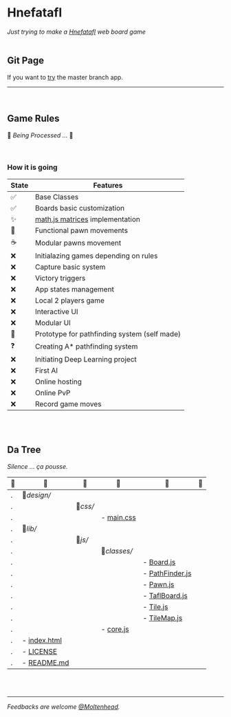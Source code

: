 # Hnefatafl
*Just trying to make a [Hnefatafl](https://en.wikipedia.org/wiki/Tafl_games) web board game*
<br/><br/>

## Git Page
If you want to [try](https://moltenhead.github.io/Hnefatafl) the master branch app.
<hr/>
<br/>

## Game Rules
:construction:  *Being Processed ...*  :construction:
<br/><br/><br/>

### How it is going
State | Features
------|---------
:white_check_mark:| Base Classes
:white_check_mark:| Boards basic customization
:sparkles:| [math.js matrices](http://mathjs.org/docs/datatypes/matrices.html) implementation
:construction:| Functional pawn movements
:coffee:| Modular pawns movement
:x:| Initialazing games depending on rules
:x:| Capture basic system
:x:| Victory triggers
:x:| App states management
:x:| Local 2 players game
:x:| Interactive UI
:x:| Modular UI
:construction:| Prototype for pathfinding system (self made)
:question:| Creating A* pathfinding system
:x:| Initiating Deep Learning project
:x:| First AI
:x:| Online hosting
:x:| Online PvP
:x:| Record game moves

<br/><br/>

## Da Tree
*Silence ... ça pousse.*

:deciduous_tree:|:evergreen_tree:|:ear_of_rice:|:herb:|:seedling:| :vertical_traffic_light:
-|-|-|-|-|-
.|:file_folder:*design/*||||
.||:file_folder:*css/*|||
.|||- [main.css](https://github.com/Moltenhead/Hnefatafl/tree/master/design/css/main.css)||
.|:file_folder:*lib/*||||
.||:file_folder:*js/*|||
.|||:file_folder:*classes/*||
.||||- [Board.js](https://github.com/Moltenhead/Hnefatafl/tree/master/lib/js/classes/Board.js)|
.||||- [PathFinder.js](https://github.com/Moltenhead/Hnefatafl/tree/master/lib/js/classes/PathFinder.js)|
.||||- [Pawn.js](https://github.com/Moltenhead/Hnefatafl/tree/master/lib/js/classes/Pawn.js)|
.||||- [TaflBoard.js](https://github.com/Moltenhead/Hnefatafl/tree/master/lib/js/classes/TaflBoard.js)|
.||||- [Tile.js](https://github.com/Moltenhead/Hnefatafl/tree/master/lib/js/classes/Tile.js)|
.||||- [TileMap.js](https://github.com/Moltenhead/Hnefatafl/tree/master/lib/js/classes/TileMap.js)|
.|||- [core.js](https://github.com/Moltenhead/Hnefatafl/tree/master/lib/js/core.js)||
.|- [index.html](https://github.com/Moltenhead/Hnefatafl/tree/master/index.html)||||
.|- [LICENSE](https://github.com/Moltenhead/Hnefatafl/tree/master/LICENSE)||||
.|- [README.md](https://github.com/Moltenhead/Hnefatafl/tree/master/README.md)||||

<br/><br/>
<hr/>

*Feedbacks are welcome [@Moltenhead](https://github.com/Moltenhead).*


